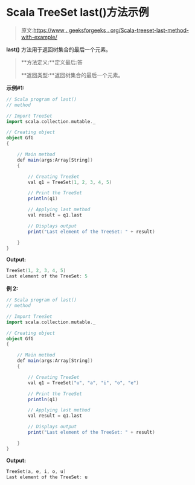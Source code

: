 # Scala TreeSet last()方法示例

> 原文:[https://www . geeksforgeeks . org/Scala-treeset-last-method-with-example/](https://www.geeksforgeeks.org/scala-treeset-last-method-with-example/)

**last()** 方法用于返回树集合的最后一个元素。

> **方法定义:**定义最后:答
> 
> **返回类型:**返回树集合的最后一个元素。

**示例#1:**

```scala
// Scala program of last() 
// method 

// Import TreeSet
import scala.collection.mutable._

// Creating object 
object GfG 
{ 

    // Main method 
    def main(args:Array[String]) 
    { 

        // Creating TreeSet
        val q1 = TreeSet(1, 2, 3, 4, 5)  

        // Print the TreeSet 
        println(q1) 

        // Applying last method  
        val result = q1.last  

        // Displays output  
        print("Last element of the TreeSet: " + result) 

    } 
} 
```

**Output:**

```scala
TreeSet(1, 2, 3, 4, 5)
Last element of the TreeSet: 5

```

**例 2:**

```scala
// Scala program of last() 
// method 

// Import TreeSet
import scala.collection.mutable._

// Creating object 
object GfG 
{ 

    // Main method 
    def main(args:Array[String]) 
    { 

        // Creating TreeSet
        val q1 = TreeSet("u", "a", "i", "o", "e") 

        // Print the TreeSet 
        println(q1) 

        // Applying last method  
        val result = q1.last  

        // Displays output  
        print("Last element of the TreeSet: " + result) 

    } 
} 
```

**Output:**

```scala
TreeSet(a, e, i, o, u)
Last element of the TreeSet: u

```
